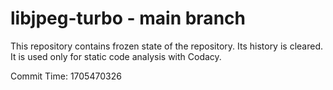 # libjpeg-turbo - main branch

This repository contains frozen state of the repository.
Its history is cleared. It is used only for static code
analysis with Codacy.

Commit Time: 1705470326